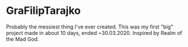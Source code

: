 # GraFilipTarajko
 
Probably the messiest thing I've ever created. This was my first "big" project made in about 10 days, ended ~30.03.2020. Inspired by Realm of the Mad God.
